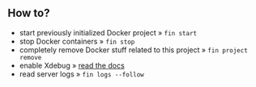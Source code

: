 ## How to?

* start previously initialized Docker project » `fin start`
* stop Docker containers » `fin stop`
* completely remove Docker stuff related to this project » `fin project remove`
* enable Xdebug » [read the docs](https://docs.docksal.io/tools/xdebug/)
* read server logs » `fin logs --follow`

